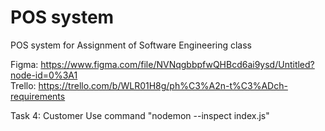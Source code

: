 # POS system
POS system for Assignment of Software Engineering class

Figma: https://www.figma.com/file/NVNqgbbpfwQHBcd6ai9ysd/Untitled?node-id=0%3A1  
Trello: https://trello.com/b/WLR01H8g/ph%C3%A2n-t%C3%ADch-requirements

Task 4: Customer
Use command "nodemon --inspect index.js"
